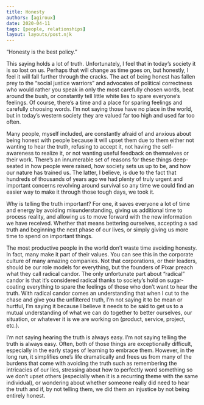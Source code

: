 ```yaml
---
title: Honesty
authors: [agiroux]
date: 2020-04-11
tags: [people, relationships]
layout: layouts/post.njk
---
```


“Honesty is the best policy.”

This saying holds a lot of truth. Unfortunately, I feel that in today’s society it is so lost on us. Perhaps that will change as time goes on, but honestly, I feel it will fall further through the cracks. The act of being honest has fallen prey to the “social justice warriors” and advocates of political correctness who would rather you speak in only the most carefully chosen words, beat around the bush, or constantly tell little white lies to spare everyone’s feelings. Of course, there’s a time and a place for sparing feelings and carefully choosing words. I’m not saying those have no place in the world, but in today’s western society they are valued far too high and used far too often.

Many people, myself included, are constantly afraid of and anxious about being honest with people because it will upset them due to them either not wanting to hear the truth, refusing to accept it, not having the self-awareness to realize it, or not wanting useful feedback on themselves or their work. There’s an innumerable set of reasons for these things deep-seated in how people were raised, how society sets us up to be, and how our nature has trained us. The latter, I believe, is due to the fact that hundreds of thousands of years ago we had plenty of truly urgent and important concerns revolving around survival so any time we could find an easier way to make it through those tough days, we took it.

Why is telling the truth important? For one, it saves everyone a lot of time and energy by avoiding misunderstanding, giving us additional time to process reality, and allowing us to move forward with the new information we have received. Whether that means bettering ourselves, accepting a sad truth and beginning the next phase of our lives, or simply giving us more time to spend on important things.

The most productive people in the world don’t waste time avoiding honesty. In fact, many make it part of their values. You can see this in the corporate culture of many amazing companies. Not that corporations, or their leaders, should be our role models for everything, but the founders of Pixar preach what they call radical candor. The only unfortunate part about “radical” candor is that it’s considered radical thanks to society’s hold on sugar-coating everything to spare the feelings of those who don’t want to hear the truth. With radical candor comes an understanding that when I cut to the chase and give you the unfiltered truth, I’m not saying it to be mean or hurtful, I’m saying it because I believe it needs to be said to get us to a mutual understanding of what we can do together to better ourselves, our situation, or whatever it is we are working on (product, service, project, etc.).

I’m not saying hearing the truth is always easy. I’m not saying telling the truth is always easy. Often, both of those things are exceptionally difficult, especially in the early stages of learning to embrace them. However, in the long run, it simplifies one’s life dramatically and frees us from many of the burdens that come with avoiding the truth such as remembering the intricacies of our lies, stressing about how to perfectly word something so we don’t upset others (especially when it is a recurring theme with the same individual), or wondering about whether someone really did need to hear the truth and if, by not telling them, we did them an injustice by not being entirely honest.